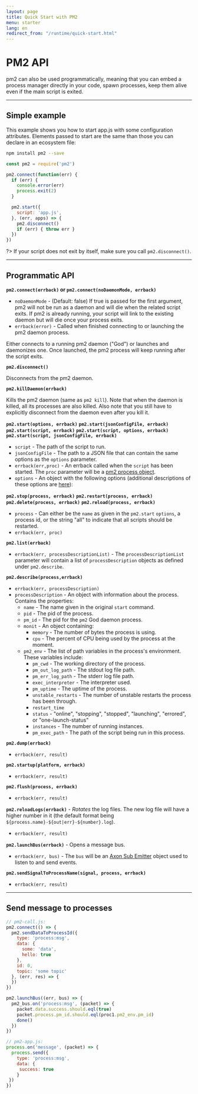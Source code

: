 ```yaml
---
layout: page
title: Quick Start with PM2
menu: starter
lang: en
redirect_from: "/runtime/quick-start.html"
---
```


# PM2 API

pm2 can also be used programmatically, meaning that you can embed a process manager directly in your code, spawn processes, keep them alive even if the main script is exited.

---

## Simple example

This example shows you how to start app.js with some configuration attributes. Elements passed to start are the same than those you can declare in an ecosystem file:


```bash
npm install pm2 --save
```

```javascript
const pm2 = require('pm2')

pm2.connect(function(err) {
  if (err) {
    console.error(err)
    process.exit(2)
  }

  pm2.start({
    script: 'app.js',
  }, (err, apps) => {
    pm2.disconnect()
    if (err) { throw err }
  })
})
```

?> If your script does not exit by itself, make sure you call `pm2.disconnect()`.

---

## Programmatic API

**`pm2.connect(errback)` or `pm2.connect(noDaemonMode, errback)`**
* `noDaemonMode` - (Default: false) If true is passed for the first argument, pm2 will not be run as a daemon and will die when the related script exits. If pm2 is already running, your script will link to the existing daemon but will die once your process exits.
* `errback(error)` - Called when finished connecting to or launching the pm2 daemon process.

Either connects to a running pm2 daemon ("God") or launches and daemonizes one. Once launched, the pm2 process will keep running after the script exits.


**`pm2.disconnect()`**

Disconnects from the pm2 daemon.


**`pm2.killDaemon(errback)`**

Kills the pm2 daemon (same as `pm2 kill`). Note that when the daemon is killed, all its processes are also killed. Also note that you still have to explicitly disconnect from the daemon even after you kill it.


**`pm2.start(options, errback)`**
**`pm2.start(jsonConfigFile, errback)`**
**`pm2.start(script, errback)`**
**`pm2.start(script, options, errback)`**
**`pm2.start(script, jsonConfigFile, errback)`**

* `script` - The path of the script to run.
* `jsonConfigFile` - The path to a JSON file that can contain the same options as the `options` parameter.
* `errback(err,proc)` - An errback called when the `script` has been started. The `proc` parameter will be a [pm2 process object](https://github.com/soyuka/pm2-notify#templating).
* `options` - An object with the following options (additional descriptions of these options are [here](http://pm2.keymetrics.io/docs/usage/pm2-doc-single-page/#graceful-reload)):


**`pm2.stop(process, errback)`**
**`pm2.restart(process, errback)`**
**`pm2.delete(process, errback)`**
**`pm2.reload(process, errback)`**

* `process` - Can either be the `name` as given in the `pm2.start` `options`, a process id, or the string "all" to indicate that all scripts should be restarted.
* `errback(err, proc)`


**`pm2.list(errback)`**

* `errback(err, processDescriptionList)` - The `processDescriptionList` parameter will contain a list of `processDescription` objects as defined under `pm2.describe`.


**`pm2.describe(process,errback)`**

* `errback(err, processDescription)`
* `processDescription` - An object with information about the process. Contains the properties:
  * `name` - The name given in the original `start` command.
  * `pid` - The pid of the process.
  * `pm_id` - The pid for the `pm2` God daemon process.
  * `monit` - An object containing:
    * `memory` - The number of bytes the process is using.
    * `cpu` - The percent of CPU being used by the process at the moment.
  * `pm2_env` - The list of path variables in the process's environment. These variables include:
    * `pm_cwd` - The working directory of the process.
    * `pm_out_log_path` - The stdout log file path.
    * `pm_err_log_path` - The stderr log file path.
    * `exec_interpreter` - The interpreter used.
    * `pm_uptime` - The uptime of the process.
    * `unstable_restarts` - The number of unstable restarts the process has been through.
    * `restart_time`
    * `status` - "online", "stopping", "stopped", "launching", "errored", or "one-launch-status"
    * `instances` - The number of running instances.
    * `pm_exec_path` - The path of the script being run in this process.


**`pm2.dump(errback)`**

* `errback(err, result)`


**`pm2.startup(platform, errback)`**

* `errback(err, result)`


**`pm2.flush(process, errback)`**

* `errback(err, result)`


**`pm2.reloadLogs(errback)`** - *Rotates* the log files. The new log file will have a higher number in it (the default format being `${process.name}-${out|err}-${number}.log`).

* `errback(err, result)`


**`pm2.launchBus(errback)`** - Opens a message bus.

* `errback(err, bus)` - The `bus` will be an [Axon Sub Emitter](https://github.com/tj/axon#pubemitter--subemitter) object used to listen to and send events.


**`pm2.sendSignalToProcessName(signal, process, errback)`**

* `errback(err, result)`

---

## Send message to processes

```javascript
// pm2-call.js:
pm2.connect(() => {
  pm2.sendDataToProcessId({
    type: 'process:msg',
    data: {
      some: 'data',
      hello: true
    },
    id: 0,
    topic: 'some topic'
  }, (err, res) => {
  })
})

pm2.launchBus((err, bus) => {
  pm2_bus.on('process:msg', (packet) => {
    packet.data.success.should.eql(true)
    packet.process.pm_id.should.eql(proc1.pm2_env.pm_id)
    done()
  })
})
```

```javascript
// pm2-app.js:
process.on('message', (packet) => {
  process.send({
    type: 'process:msg',
    data: {
     success: true
    }
 })
})
```
